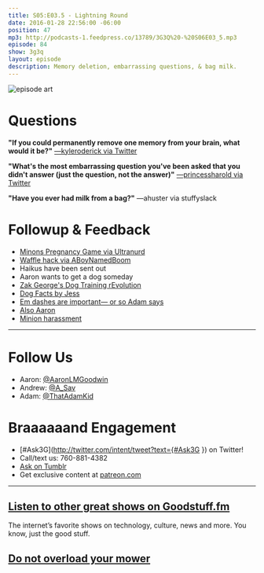 ```yaml
---
title: S05:E03.5 - Lightning Round
date: 2016-01-28 22:56:00 -06:00
position: 47
mp3: http://podcasts-1.feedpress.co/13789/3G3Q%20-%20S06E03_5.mp3
episode: 84
show: 3g3q
layout: episode
description: Memory deletion, embarrassing questions, & bag milk.
---
```


![episode art][1]

# Questions

**"If you could permanently remove one memory from your brain, what would it be?"** [—kyleroderick via Twitter][2]

**"What's the most embarrassing question you've been asked that you didn't answer (just the question, not the answer)"** [—princessharold via Twitter][3]

**"Have you ever had milk from a bag?"** —ahuster via stuffyslack

# Followup & Feedback

* [Minons Pregnancy Game via Ultranurd][4]
* [Waffle hack via ABoyNamedBoom][5]
* Haikus have been sent out
* Aaron wants to get a dog someday
* [Zak George's Dog Training rEvolution][6]
* [Dog Facts by Jess][7]
* [Em dashes are important— or so Adam says][8]
* [Also Aaron][9]
* [Minion harassment][10]

***

# Follow Us
* Aaron: [@AaronLMGoodwin](http://twitter.com/aaronlmgoodwin)
* Andrew: [@A_Sav](http://twitter.com/a_sav)
* Adam: [@ThatAdamKid](http://twitter.com/thatadamkid)

# Braaaaaand Engagement
* [#Ask3G](http://twitter.com/intent/tweet?text={#Ask3G }) on Twitter!
* Call/text us: 760-881-4382
* [Ask on Tumblr](http://3g3q.co/ask)
* Get exclusive content at [patreon.com](http://www.patreon.com/3g3q)

***

## [Listen to other great shows on Goodstuff.fm](http://goodstuff.fm/)
The internet’s favorite shows on technology, culture, news and more. You know, just the good stuff.

##  [Do not overload your mower][16]

[1]: http://l.gdwn.co/12VtS.jpg
[2]: https://twitter.com/45019724/status/689546488108609536
[3]: https://twitter.com/83285176/status/687385912485883904
[4]: https://m.youtube.com/watch?v=0jwqOSkOZzs
[5]: https://twitter.com/aboynamedboom/status/692564551540346881
[6]: https://www.youtube.com/user/zakgeorge21
[7]: https://twitter.com/dogfactsbyjess
[8]: https://twitter.com/ThatAdamKid/status/691857173236846599
[9]: https://twitter.com/AaronLMGoodwin/status/452498931520663553
[10]: https://twitter.com/joesteel/status/691678004842405888
[11]: http://twitter.com/aaronlmgoodwin
[12]: http://twitter.com/a_sav
[13]: http://twitter.com/thatadamkid
[14]: http://www.patreon.com/3g3q
[15]: http://www.goodstuff.fm
[16]: http://goodstuff.fm/dailyish/152
